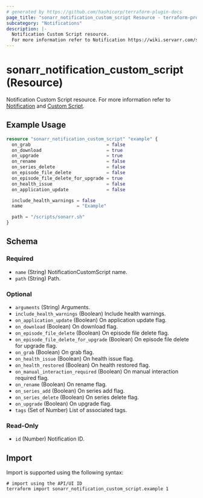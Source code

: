 ```yaml
---
# generated by https://github.com/hashicorp/terraform-plugin-docs
page_title: "sonarr_notification_custom_script Resource - terraform-provider-sonarr"
subcategory: "Notifications"
description: |-
  Notification Custom Script resource.
  For more information refer to Notification https://wiki.servarr.com/sonarr/settings#connect and Custom Script https://wiki.servarr.com/sonarr/supported#customscript.
---
```


# sonarr_notification_custom_script (Resource)

<!-- subcategory:Notifications -->
Notification Custom Script resource.
For more information refer to [Notification](https://wiki.servarr.com/sonarr/settings#connect) and [Custom Script](https://wiki.servarr.com/sonarr/supported#customscript).

## Example Usage

```terraform
resource "sonarr_notification_custom_script" "example" {
  on_grab                            = false
  on_download                        = true
  on_upgrade                         = true
  on_rename                          = false
  on_series_delete                   = false
  on_episode_file_delete             = false
  on_episode_file_delete_for_upgrade = true
  on_health_issue                    = false
  on_application_update              = false

  include_health_warnings = false
  name                    = "Example"

  path = "/scripts/sonarr.sh"
}
```

<!-- schema generated by tfplugindocs -->
## Schema

### Required

- `name` (String) NotificationCustomScript name.
- `path` (String) Path.

### Optional

- `arguments` (String) Arguments.
- `include_health_warnings` (Boolean) Include health warnings.
- `on_application_update` (Boolean) On application update flag.
- `on_download` (Boolean) On download flag.
- `on_episode_file_delete` (Boolean) On episode file delete flag.
- `on_episode_file_delete_for_upgrade` (Boolean) On episode file delete for upgrade flag.
- `on_grab` (Boolean) On grab flag.
- `on_health_issue` (Boolean) On health issue flag.
- `on_health_restored` (Boolean) On health restored flag.
- `on_manual_interaction_required` (Boolean) On manual interaction required flag.
- `on_rename` (Boolean) On rename flag.
- `on_series_add` (Boolean) On series add flag.
- `on_series_delete` (Boolean) On series delete flag.
- `on_upgrade` (Boolean) On upgrade flag.
- `tags` (Set of Number) List of associated tags.

### Read-Only

- `id` (Number) Notification ID.

## Import

Import is supported using the following syntax:

```shell
# import using the API/UI ID
terraform import sonarr_notification_custom_script.example 1
```
